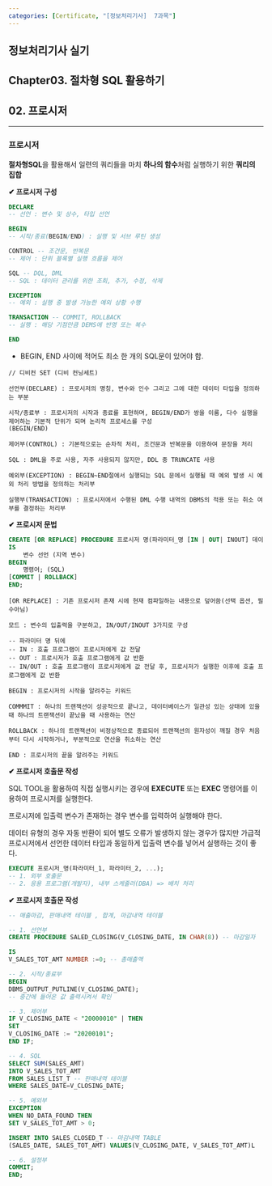 ```yaml
---
categories: [Certificate, "[정보처리기사]  7과목"]
---
```


## 정보처리기사 실기

## Chapter03. 절차형 SQL 활용하기

## 02. 프로시저

<hr>

### 프로시저

**절차형SQL**을 활용해서 일련의 쿼리들을 마치 **하나의 함수**처럼 실행하기 위한 **쿼리의 집합**

**✔ 프로시저 구성**

```sql
DECLARE
-- 선언 : 변수 및 상수, 타입 선언

BEGIN
-- 시작/종료(BEGIN/END) : 실행 및 서브 루틴 생성

CONTROL -- 조건문, 반복문
-- 제어 : 단위 블록별 실행 흐름을 제어

SQL -- DQL, DML
-- SQL : 데이터 관리를 위한 조회, 추가, 수정, 삭제

EXCEPTION
-- 예외 : 실행 중 발생 가능한 예외 상황 수행

TRANSACTION -- COMMIT, ROLLBACK
-- 실행 : 해당 기점만큼 DEMS에 반영 또는 복수

END
```

- BEGIN, END 사이에 적어도 최소 한 개의 SQL문이 있어야 함.

```
// 디비컨 SET (디비 컨닝세트)

선언부(DECLARE) : 프로시저의 명칭, 변수와 인수 그리고 그에 대한 데이터 타입을 정의하는 부분

시작/종료부 : 프로시저의 시작과 종료를 표현하며, BEGIN/END가 쌍을 이룸, 다수 실행을 제어하는 기본적 단위가 되며 논리적 프로세스를 구성
(BEGIN/END)

제어부(CONTROL) : 기본적으로는 순차적 처리, 조건문과 반복문을 이용하여 문장을 처리

SQL : DML을 주로 사용, 자주 사용되지 않지만, DDL 중 TRUNCATE 사용

예외부(EXCEPTION) : BEGIN~END절에서 실행되는 SQL 문에서 실행될 때 예외 발생 시 예외 처리 방법을 정의하는 처리부

실행부(TRANSACTION) : 프로시저에서 수행된 DML 수행 내역의 DBMS의 적용 또는 취소 여부를 결정하는 처리부
```

**✔ 프로시저 문법**

```sql
CREATE [OR REPLACE] PROCEDURE 프로시저 명(파라미터_명 [IN | OUT| INOUT] 데이터_타입, ...) 
IS
    변수 선언 (지역 변수)
BEGIN
    명령어; (SQL)
[COMMIT | ROLLBACK]
END;
```

```
[OR REPLACE] : 기존 프로시저 존재 시에 현재 컴파일하는 내용으로 덮어씀(선택 옵션, 필수아님)

모드 : 변수의 입출력을 구분하고, IN/OUT/INOUT 3가지로 구성

-- 파라미터 명 뒤에
-- IN : 호출 프로그램이 프로시저에게 값 전달
-- OUT : 프로시저가 호출 프로그램에게 값 반환
-- IN/OUT : 호출 프로그램이 프로시저에게 값 전달 후, 프로시저가 실행한 이후에 호출 프로그램에게 값 반환

BEGIN : 프로시저의 시작을 알려주는 키워드

COMMMIT : 하나의 트랜잭션이 성공적으로 끝나고, 데이터베이스가 일관성 있는 상태에 있을 때 하나의 트랜잭션이 끝났을 때 사용하는 연산

ROLLBACK : 하나의 트랜잭션이 비정상적으로 종료되어 트랜잭션의 원자성이 깨질 경우 처음부터 다시 시작하거나, 부분적으로 연산을 취소하는 연산

END : 프로시저의 끝을 알려주는 키워드
```

**✔ 프로시저 호출문 작성**

SQL TOOL을 활용하여 직접 실행시키는 경우에 **EXECUTE** 또는 **EXEC** 명령어를 이용하여 프로시저를 실행한다.

프로시저에 입출력 변수가 존재하는 경우 변수를 입력하여 실행해야 한다.

데이터 유형의 경우 자동 반환이 되어 별도 오류가 발생하지 않는 경우가 많지만 가급적 프로시저에서 선언한 데이터 타입과 동일하게 입출력 변수를 넣어서 실행하는 것이 좋다.

```sql
EXECUTE 프로시저_명(파라미터_1, 파라미터_2, ...);
-- 1. 외부 호출문
-- 2. 응용 프로그램(개발자), 내부 스케줄러(DBA) => 배치 처리
```

**✔ 프로시저 호출문 작성**

```sql
-- 매출마감, 판매내역 테이블 , 합계, 마감내역 테이블

-- 1. 선언부
CREATE PROCEDURE SALED_CLOSING(V_CLOSING_DATE, IN CHAR(8)) -- 마감일자

IS
V_SALES_TOT_AMT NUMBER :=0; -- 총매출액

-- 2. 시작/종료부
BEGIN
DBMS_OUTPUT_PUTLINE(V_CLOSING_DATE);
-- 중간에 들어온 값 출력시켜서 확인

-- 3. 제어부
IF V_CLOSING_DATE < "20000010" | THEN
SET
V_CLOSING_DATE := "20200101";
END IF;

-- 4. SQL
SELECT SUM(SALES_AMT)
INTO V_SALES_TOT_AMT
FROM SALES_LIST_T -- 판매내역 테이블
WHERE SALES_DATE=V_CLOSING_DATE;

-- 5. 예외부
EXCEPTION
WHEN NO_DATA_FOUND THEN
SET V_SALES_TOT_AMT > 0;

INSERT INTO SALES_CLOSED_T -- 마감내역 TABLE
(SALES_DATE, SALES_TOT_AMT) VALUES(V_CLOSING_DATE, V_SALES_TOT_AMT)L

-- 6. 설정부
COMMIT;
END;
```
